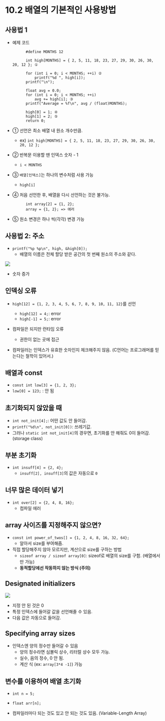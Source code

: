 # 10.2 배열의 기본적인 사용방법

## 사용법 1

- 예제 코드

            #define MONTHS 12

            int high[MONTHS] = { 2, 5, 11, 18, 23, 27, 29, 30, 26, 30, 20, 12 }; ①

            for (int i = 0; i < MONTHS; ++i) ②
                printf("%d ", high[i]);
            printf("\n");

            float avg = 0.0;
            for (int i = 0; i < MONTHS; ++i)
                avg += high[i]; ③
            printf("Average = %f\n", avg / (float)MONTHS);

            high[0] = 1; ④
            high[1] = 2; ⑤
            return 0;

- ① 선언은 최소 배열 내 원소 개수만큼.
  - ex) `int high[MONTHS] = { 2, 5, 11, 18, 23, 27, 29, 30, 26, 30, 20, 12 };`
- ② 반복문 이용할 땐 인덱스 숫자 - 1
  - `i < MONTHS`
- ③ `배열[인덱스]`는 하나의 변수처럼 사용 가능
  -  `high[i]`
- ④ 처음 선언한 후, 배열을 다시 선언하는 것은 불가능.

            int array[2] = {1, 2};
            array = {1, 2}; => 에러

- ⑤ 원소 변경은 하나 씩(각각) 변경 가능

## 사용법 2: 주소

- `printf("%p %p\n", high, &high[0]);`
  - 배열의 이름은 전체 할당 받은 공간의 첫 번째 원소의 주소와 같다.

<img src="https://github.com/uber9ma/following_C/blob/master/images/chapter10/array3.png?raw=true">

- 숫자 증가

## 인덱싱 오류

- `high[12] = {1, 2, 3, 4, 5, 6, 7, 8, 9, 10, 11, 12}`를 선언

  - `high[12] = 4;`: error
  - `high[-1] = 5;`: error

- 컴파일은 되지만 런타임 오류
  - 권한이 없는 곳에 접근
- 컴파일러는 인덱스가 유효한 숫자인지 체크해주지 않음. (C언어는 프로그래머를 믿는다는 철학이 있어서.)

## 배열과 const

- `const int low[3] = {1, 2, 3};`
- `low[0] = 123;` : 안 됨

## 초기화되지 않았을 때

- `int not_init[4];`: 어떤 값도 안 들어감.
- `printf("%d\n", not_init[0])`: 쓰레기값.
- 그러나 `static int not_init[4]`의 경우면, 초기화를 안 해줘도 0이 들어감.(storage class)

## 부분 초기화

- `int insuff[4] = {2, 4};`
  - `insuff[2], insuff[3]`의 값은 자동으로 `0`

## 너무 많은 데이터 넣기

- `int over[2] = {2, 4, 8, 16};`
  - 컴파일 에러

## array 사이즈를 지정해주지 않으면?

- `const int power_of_twos[] = {1, 2, 4, 8, 16, 32, 64};`
  - 알아서 size를 부여해줌.
- 직접 할당해주지 않아 모르지만, 계산으로 size를 구하는 방법
  - `sizeof array / sizeof array[0]`: sizeof로 배열의 size를 구함. (배열에서만 가능)
  - **동적할당에선 작동하지 않는 방식 (주의)**

## Designated initializers

<img src="https://github.com/uber9ma/following_C/blob/master/images/chapter10/array4.png?raw=true">

- 지정 안 된 것은 0
- 특정 인덱스에 들어갈 값을 선언해줄 수 있음.
- 다음 값은 자동으로 들어감.

## Specifying array sizes

- 인덱스엔 양의 정수만 들어갈 수 있음
  - 양의 정수라면 심볼릭 상수, 리터럴 상수 모두 가능.
  - 실수, 음의 정수, 0 안 됨.
  - 계산 식 (ex: `array[3*4 -1]`) 가능

## 변수를 이용하여 배열 초기화

- `int n = 5;`
- `float arr[n];`

- 컴파일러마다 되는 것도 있고 안 되는 것도 있음. (Variable-Length Array)
